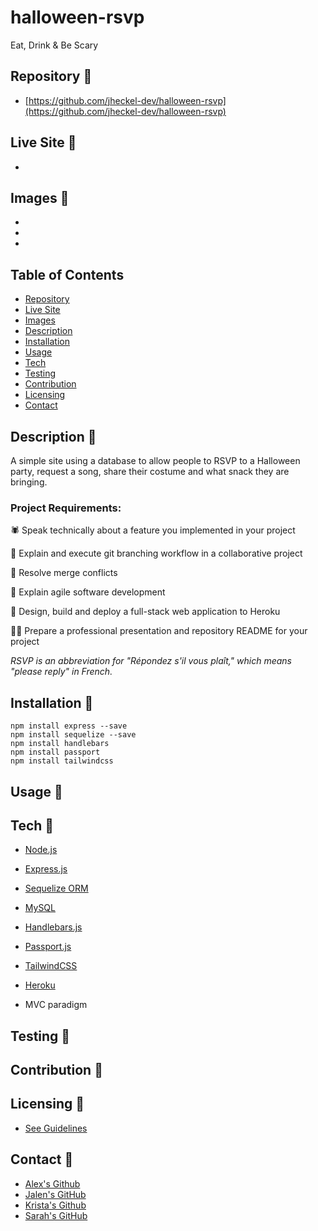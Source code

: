 # halloween-rsvp #

Eat, Drink & Be Scary

## Repository 🎃 ##

- [https://github.com/jheckel-dev/halloween-rsvp](https://github.com/jheckel-dev/halloween-rsvp)

## Live Site 🎃 ##

- []()

## Images 🎃 ##

-
-
-

## Table of Contents ##

- [Repository](#Repository-)
- [Live Site](#Live-Site-)
- [Images](#Images-)
- [Description](#Description-)
- [Installation](#Installation-)
- [Usage](#Usage-)
- [Tech](#Tech-)
- [Testing](#Testing-)
- [Contribution](#Contribution-)
- [Licensing](#Licensing-)
- [Contact](#Contact-)

## Description 🎃 ##

A simple site using a database to allow people to RSVP to a Halloween party, request a song, share their costume and what snack they are bringing.

### Project Requirements: ###

🕷 Speak technically about a feature you implemented in your project

🦇 Explain and execute git branching workflow in a collaborative project

👻 Resolve merge conflicts

🦴 Explain agile software development

🍬 Design, build and deploy a full-stack web application to Heroku

🐱‍👤 Prepare a professional presentation and repository README for your project

_RSVP is an abbreviation for "Répondez s'il vous plaît," which means "please reply" in French._

## Installation 🎃 ##

    npm install express --save
    npm install sequelize --save
    npm install handlebars
    npm install passport
    npm install tailwindcss

## Usage 🎃 ##



## Tech 🎃 ##

- [Node.js](https://nodejs.org/)
- [Express.js](https://expressjs.com/)
- [Sequelize ORM](https://sequelize.org/)
- [MySQL](https://www.mysql.com/)
- [Handlebars.js](https://handlebarsjs.com/)
- [Passport.js](http://www.passportjs.org/)
- [TailwindCSS](https://tailwindcss.com/)
- [Heroku](https://heroku.com/)

- MVC paradigm

## Testing 🎃 ##

## Contribution 🎃 ##

## Licensing 🎃 ##

- [See Guidelines](https://opensource.guide/legal/#which-open-source-license-is-appropriate-for-my-project)

## Contact 🎃 ##

- [Alex's Github]()
- [Jalen's GitHub]()
- [Krista's Github]()
- [Sarah's GitHub](https://github.com/SJROHRXD)